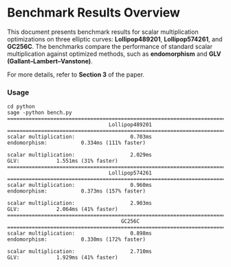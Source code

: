 # Benchmark Results Overview

This document presents benchmark results for scalar multiplication optimizations on three elliptic curves: **Lollipop489201**, **Lollipop574261**, and **GC256C**. The benchmarks compare the performance of standard scalar multiplication against optimized methods, such as **endomorphism** and **GLV (Gallant–Lambert–Vanstone)**.

For more details, refer to **Section 3** of the paper.


### Usage

```shell
cd python
sage -python bench.py 
================================================================================
                                 Lollipop489201                                 
================================================================================
scalar multiplication:                  0.703ms
endomorphism:           0.334ms (111% faster)

scalar multiplication:                  2.029ms
GLV:            1.551ms (31% faster)
================================================================================
                                 Lollipop574261                                 
================================================================================
scalar multiplication:                  0.960ms
endomorphism:           0.373ms (157% faster)

scalar multiplication:                  2.903ms
GLV:            2.064ms (41% faster)
================================================================================
                                     GC256C                                     
================================================================================
scalar multiplication:                  0.898ms
endomorphism:           0.330ms (172% faster)

scalar multiplication:                  2.710ms
GLV:            1.929ms (41% faster)
```
